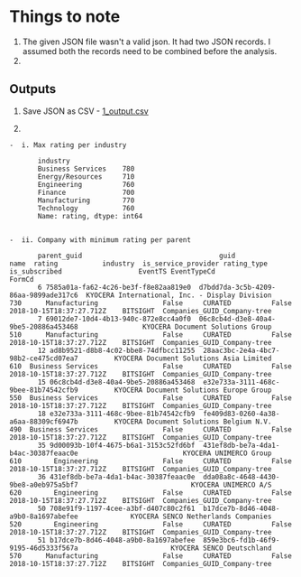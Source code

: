 # Things to note

1. The given JSON file wasn't a valid json. It had two JSON records. I assumed both the records need to be combined before the analysis.
2. 



## Outputs

1. Save JSON as CSV - [1_output.csv](1_output.csv)



2.  

    -  i. Max rating per industry

           industry
           Business Services    780
           Energy/Resources     710
           Engineering          760
           Finance              700
           Manufacturing        770
           Technology           760
           Name: rating, dtype: int64
    
  
    -  ii. Company with minimum rating per parent  
  
           parent_guid                                  guid                                            name  rating           industry  is_service_provider rating_type  is_subscribed                   EventTS EventTypeCd                       FormCd
           6 7585a01a-fa62-4c26-be3f-f8e82aa819e0  d7bdd7da-3c5b-4209-86aa-9899ade317c6  KYOCERA International, Inc. - Display Division     730      Manufacturing                False     CURATED          False  2018-10-15T18:37:27.712Z    BITSIGHT  Companies_GUID_Company-tree
           7 69012de7-10d4-4b13-940c-872e8cc4a0f0  06c8cb4d-d3e8-40a4-9be5-20886a453468                KYOCERA Document Solutions Group     510      Manufacturing                False     CURATED          False  2018-10-15T18:37:27.712Z    BITSIGHT  Companies_GUID_Company-tree
           12 ad8b9521-d8b8-4c02-bbe8-74dfbcc11255  28aac3bc-2e4a-4bc7-98b2-ce475cd07ea7         KYOCERA Document Solutions Asia Limited     610  Business Services                False     CURATED          False  2018-10-15T18:37:27.712Z    BITSIGHT  Companies_GUID_Company-tree
           15 06c8cb4d-d3e8-40a4-9be5-20886a453468  e32e733a-3111-468c-9bee-81b74542cfb9         KYOCERA Document Solutions Europe Group     550  Business Services                False     CURATED          False  2018-10-15T18:37:27.712Z    BITSIGHT  Companies_GUID_Company-tree
           18 e32e733a-3111-468c-9bee-81b74542cfb9  fe409d83-0260-4a38-a6aa-88309cf6947b         KYOCERA Document Solutions Belgium N.V.     490  Business Services                False     CURATED          False  2018-10-15T18:37:27.712Z    BITSIGHT  Companies_GUID_Company-tree
           35 9d00093b-10f4-4675-b6a1-3153c52fd6bf  431ef8db-be7a-4da1-b4ac-30387feaac0e                          KYOCERA UNIMERCO Group     610        Engineering                False     CURATED          False  2018-10-15T18:37:27.712Z    BITSIGHT  Companies_GUID_Company-tree
           36 431ef8db-be7a-4da1-b4ac-30387feaac0e  dda08a8c-4648-4430-9be8-a0eb975a5bf7                            KYOCERA UNIMERCO A/S     620        Engineering                False     CURATED          False  2018-10-15T18:37:27.712Z    BITSIGHT  Companies_GUID_Company-tree
           50 708e91f9-1197-4cee-a3bf-d407c80c2f61  b17dce7b-8d46-4048-a9b0-8a1697abefee             KYOCERA SENCO Netherlands Companies     520        Engineering                False     CURATED          False  2018-10-15T18:37:27.712Z    BITSIGHT  Companies_GUID_Company-tree
           51 b17dce7b-8d46-4048-a9b0-8a1697abefee  859e3bc6-fd1b-46f9-9195-46d5333f567a                       KYOCERA SENCO Deutschland     570      Manufacturing                False     CURATED          False  2018-10-15T18:37:27.712Z    BITSIGHT  Companies_GUID_Company-tree
